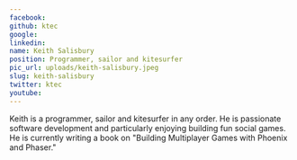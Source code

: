 ```yaml
---
facebook: 
github: ktec
google: 
linkedin: 
name: Keith Salisbury
position: Programmer, sailor and kitesurfer
pic_url: uploads/keith-salisbury.jpeg
slug: keith-salisbury
twitter: ktec
youtube: 
---
```

<p>Keith is a programmer, sailor and kitesurfer in any order. He is passionate software development and particularly enjoying building fun social games. He is currently writing a book on &quot;Building Multiplayer Games with Phoenix and Phaser.&quot;</p>
